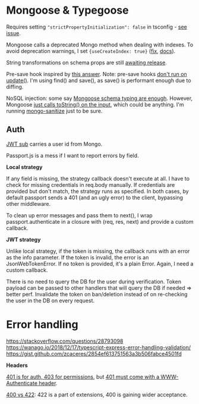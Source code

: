 # Mongoose & Typegoose

Requires setting `"strictPropertyInitialization": false` in tsconfig - [see issue](https://github.com/szokodiakos/typegoose/issues/210).

Mongoose calls a deprecated Mongo method when dealing with indexes. To avoid deprecation warnings, I set `{useCreateIndex: true}` ([fix](https://github.com/Automattic/mongoose/issues/6890#issuecomment-416218953), [docs](https://mongoosejs.com/docs/deprecations.html)).

String transformations on schema props are still [awaiting release](https://github.com/szokodiakos/typegoose/commit/714135b01320e0c030113493914340af57962f10).

Pre-save hook inspired by [this answer](https://stackoverflow.com/a/53431995).
Note: pre-save hooks [don't run on update()](https://mongoosejs.com/docs/middleware.html#notes). I'm using find() and save(), as save() is performant enough due to diffing.

NoSQL injection: some say [Mongoose schema typing are enough](https://zanon.io/posts/nosql-injection-in-mongodb). However, Mongoose [just calls toString() on the input](https://mongoosejs.com/docs/schematypes.html#usage-notes), which could be anything. I'm running [mongo-sanitize](https://www.npmjs.com/package/mongo-sanitize) just to be sure.

## Auth

[JWT sub](https://tools.ietf.org/html/rfc7519#section-4.1.2) carries a user id from Mongo.

Passport.js is a mess if I want to report errors by field.

__Local strategy__

If any field is missing, the strategy callback doesn't execute at all. I have to check for missing credentials in req.body manually.
If credentials are provided but don't match, the strategy runs as specified.
In both cases, by default passport sends a 401 (and an ugly error) to the client, bypassing other middleware.

To clean up error messages and pass them to next(), I wrap passport.authenticate in a closure with (req, res, next) and provide a custom callback.

__JWT strategy__

Unlike local strategy, if the token is missing, the callback runs with an error as the info parameter. If the token is invalid, the error is an JsonWebTokenError. If no token is provided, it's a plain Error. Again, I need a custom callback.

There is no need to query the DB for the user during verification. Token payload can be passed to other handlers that will query the DB if needed => better perf. Invalidate the token on ban/deletion instead of on re-checking the user in the DB on every request.

# Error handling

https://stackoverflow.com/questions/28793098
https://wanago.io/2018/12/17/typescript-express-error-handling-validation/
https://gist.github.com/zcaceres/2854ef613751563a3b506fabce4501fd

__Headers__

[401 is for auth, 403 for permissions](https://stackoverflow.com/questions/50143518), but [401 must come with a WWW-Authenticate header](https://stackoverflow.com/questions/48408530).

[400 vs 422](https://stackoverflow.com/questions/16133923/400-vs-422-response-to-post-of-data): 422 is a part of extensions, 400 is gaining wider acceptance.